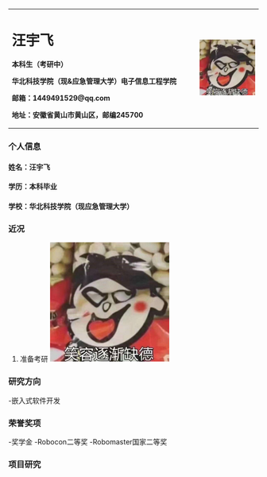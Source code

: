 <table border="0">
  <tr>
    <td width="75%">
      <h1>汪宇飞</h1>
      <p><b>本科生（考研中）</b></p>
      <p><b>华北科技学院（现&应急管理大学）电子信息工程学院</b></p>
      <p><b>邮箱：1449491529@qq.com</b></p>
      <p><b>地址：安徽省黄山市黄山区，邮编245700</b></p>
    </td>
    <td width="25%">
      <img src="/funny.jpeg" width="100%">      
    </td>
  </tr>
</table>

### 个人信息
#### 姓名：汪宇飞
#### 学历：本科毕业
#### 学校：华北科技学院（现应急管理大学）


### 近况
1. 准备考研 <img src="/funny.jpeg" width="50%">   
### 研究方向
-嵌入式软件开发

### 荣誉奖项
-奖学金
-Robocon二等奖
-Robomaster国家二等奖

### 项目研究

